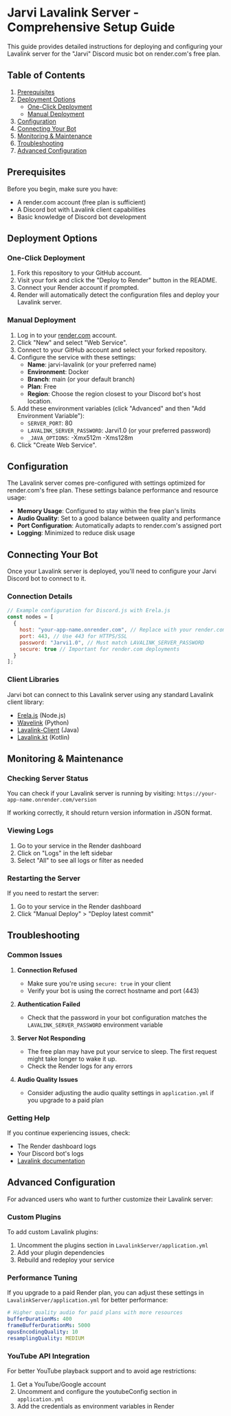 # Jarvi Lavalink Server - Comprehensive Setup Guide

This guide provides detailed instructions for deploying and configuring your Lavalink server for the "Jarvi" Discord music bot on render.com's free plan.

## Table of Contents

1. [Prerequisites](#prerequisites)
2. [Deployment Options](#deployment-options)
   - [One-Click Deployment](#one-click-deployment)
   - [Manual Deployment](#manual-deployment)
3. [Configuration](#configuration)
4. [Connecting Your Bot](#connecting-your-bot)
5. [Monitoring & Maintenance](#monitoring--maintenance)
6. [Troubleshooting](#troubleshooting)
7. [Advanced Configuration](#advanced-configuration)

## Prerequisites

Before you begin, make sure you have:
- A render.com account (free plan is sufficient)
- A Discord bot with Lavalink client capabilities
- Basic knowledge of Discord bot development

## Deployment Options

### One-Click Deployment

1. Fork this repository to your GitHub account.
2. Visit your fork and click the "Deploy to Render" button in the README.
3. Connect your Render account if prompted.
4. Render will automatically detect the configuration files and deploy your Lavalink server.

### Manual Deployment

1. Log in to your [render.com](https://dashboard.render.com/) account.
2. Click "New" and select "Web Service".
3. Connect to your GitHub account and select your forked repository.
4. Configure the service with these settings:
   - **Name**: jarvi-lavalink (or your preferred name)
   - **Environment**: Docker
   - **Branch**: main (or your default branch)
   - **Plan**: Free
   - **Region**: Choose the region closest to your Discord bot's host location.
5. Add these environment variables (click "Advanced" and then "Add Environment Variable"):
   - `SERVER_PORT`: 80
   - `LAVALINK_SERVER_PASSWORD`: Jarvi1.0 (or your preferred password)
   - `_JAVA_OPTIONS`: -Xmx512m -Xms128m
6. Click "Create Web Service".

## Configuration

The Lavalink server comes pre-configured with settings optimized for render.com's free plan. These settings balance performance and resource usage:

- **Memory Usage**: Configured to stay within the free plan's limits
- **Audio Quality**: Set to a good balance between quality and performance
- **Port Configuration**: Automatically adapts to render.com's assigned port
- **Logging**: Minimized to reduce disk usage

## Connecting Your Bot

Once your Lavalink server is deployed, you'll need to configure your Jarvi Discord bot to connect to it.

### Connection Details
```javascript
// Example configuration for Discord.js with Erela.js
const nodes = [
  {
    host: "your-app-name.onrender.com", // Replace with your render.com URL
    port: 443, // Use 443 for HTTPS/SSL
    password: "Jarvi1.0", // Must match LAVALINK_SERVER_PASSWORD
    secure: true // Important for render.com deployments
  }
];
```

### Client Libraries

Jarvi bot can connect to this Lavalink server using any standard Lavalink client library:

- [Erela.js](https://github.com/MenuDocs/erela.js) (Node.js)
- [Wavelink](https://github.com/PythonistaGuild/Wavelink) (Python)
- [Lavalink-Client](https://github.com/freyacodes/lavalink-client) (Java)
- [Lavalink.kt](https://github.com/DRSchlaubi/lavalink.kt) (Kotlin)

## Monitoring & Maintenance

### Checking Server Status

You can check if your Lavalink server is running by visiting:
`https://your-app-name.onrender.com/version`

If working correctly, it should return version information in JSON format.

### Viewing Logs

1. Go to your service in the Render dashboard
2. Click on "Logs" in the left sidebar
3. Select "All" to see all logs or filter as needed

### Restarting the Server

If you need to restart the server:
1. Go to your service in the Render dashboard
2. Click "Manual Deploy" > "Deploy latest commit"

## Troubleshooting

### Common Issues

1. **Connection Refused**
   - Make sure you're using `secure: true` in your client
   - Verify your bot is using the correct hostname and port (443)

2. **Authentication Failed**
   - Check that the password in your bot configuration matches the `LAVALINK_SERVER_PASSWORD` environment variable

3. **Server Not Responding**
   - The free plan may have put your service to sleep. The first request might take longer to wake it up.
   - Check the Render logs for any errors

4. **Audio Quality Issues**
   - Consider adjusting the audio quality settings in `application.yml` if you upgrade to a paid plan

### Getting Help

If you continue experiencing issues, check:
- The Render dashboard logs
- Your Discord bot's logs
- [Lavalink documentation](https://lavalink.dev/)

## Advanced Configuration

For advanced users who want to further customize their Lavalink server:

### Custom Plugins

To add custom Lavalink plugins:

1. Uncomment the plugins section in `LavalinkServer/application.yml`
2. Add your plugin dependencies
3. Rebuild and redeploy your service

### Performance Tuning

If you upgrade to a paid Render plan, you can adjust these settings in `LavalinkServer/application.yml` for better performance:

```yaml
# Higher quality audio for paid plans with more resources
bufferDurationMs: 400
frameBufferDurationMs: 5000
opusEncodingQuality: 10
resamplingQuality: MEDIUM
```

### YouTube API Integration

For better YouTube playback support and to avoid age restrictions:

1. Get a YouTube/Google account
2. Uncomment and configure the youtubeConfig section in `application.yml`
3. Add the credentials as environment variables in Render